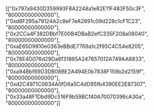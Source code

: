 [["0x797a9430D359993F8A2248a1e82E11F483F50c3F", "80000000000000"],["0xd8F295a79124A2c8eF7eA2891c09d228c1cF1C23", "80000000000000"],["0x2CCa4F382DBbf7E00B4DBaB2efC335F208a08040", "80000000000000"],["0xaE65D9810e0363eBBdE7769a1c2f95C4C54e8205", "80000000000000"],["0x78E4D076d29Da6f31885A247657012A749AA8833", "80000000000000"],["0xa94Bbf89D3DB08BE2A494E0b7838F159b2d2159f", "80000000000000"],["0xd2C4971C0634A0fD6a5C4dD95fb4390EE2E87307", "80000000000000"],["0x33a48F1Dbd9Dc516F9b59BCf40A70070396cA30a", "80000000000000"]]